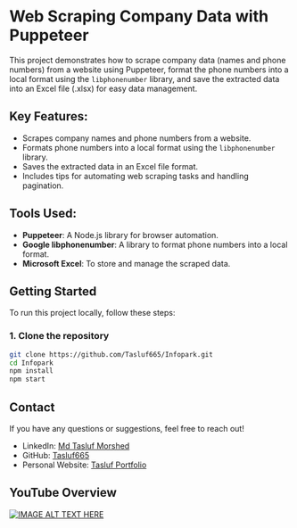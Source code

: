 # Web Scraping Company Data with Puppeteer

This project demonstrates how to scrape company data (names and phone numbers) from a website using Puppeteer, format the phone numbers into a local format using the `libphonenumber` library, and save the extracted data into an Excel file (.xlsx) for easy data management.

## Key Features:
- Scrapes company names and phone numbers from a website.
- Formats phone numbers into a local format using the `libphonenumber` library.
- Saves the extracted data in an Excel file format.
- Includes tips for automating web scraping tasks and handling pagination.

## Tools Used:
- **Puppeteer**: A Node.js library for browser automation.
- **Google libphonenumber**: A library to format phone numbers into a local format.
- **Microsoft Excel**: To store and manage the scraped data.

## Getting Started

To run this project locally, follow these steps:

### 1. Clone the repository
```bash
git clone https://github.com/Tasluf665/Infopark.git
cd Infopark
npm install
npm start
```

## Contact

If you have any questions or suggestions, feel free to reach out!

- LinkedIn: [Md Tasluf Morshed](https://www.linkedin.com/in/md-tasluf-morshed/)
- GitHub: [Tasluf665](https://github.com/Tasluf665)
- Personal Website: [Tasluf Portfolio](https://tasluf665.github.io/portfolio-/index.html)

## YouTube Overview
[![IMAGE ALT TEXT HERE](https://img.youtube.com/vi/vbF8oJIj7AA/0.jpg)](https://www.youtube.com/watch?v=vbF8oJIj7AA)
